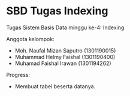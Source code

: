 # SBD Tugas Indexing

Tugas Sistem Basis Data minggu ke-4: Indexing

Anggota kelompok:
- Moh. Naufal Mizan Saputro (1301190015)
- Muhammad Helmy Faishal (1301190400)
- Muhamad Faishal Irawan (1301194262)

Progress:
- Membuat tabel beserta datanya.